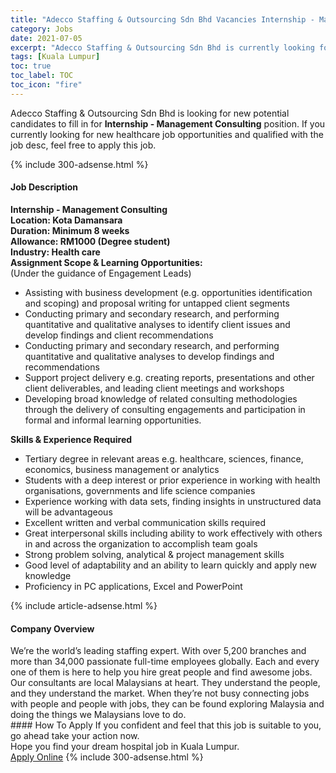 ```yaml
---
title: "Adecco Staffing & Outsourcing Sdn Bhd Vacancies Internship - Management Consulting" 
category: Jobs 
date: 2021-07-05 
excerpt: "Adecco Staffing & Outsourcing Sdn Bhd is currently looking for suitable person to fill in the Internship - Management Consulting which positioned at Kuala Lumpur" 
tags: [Kuala Lumpur] 
toc: true 
toc_label: TOC 
toc_icon: "fire" 
--- 
```


<p>Adecco Staffing & Outsourcing Sdn Bhd is looking for new potential candidates to fill in for <b>Internship - Management Consulting</b> position. If you currently looking for new healthcare job opportunities and qualified with the job desc, feel free to apply this job.
</p>{% include 300-adsense.html %} 
<div><div><h4>Job Description</h4></div><div><div><span><div><div><strong>Internship - Management Consulting</strong></div><div><strong>Location: Kota Damansara</strong></div><div><strong>Duration: Minimum 8 weeks&#160;</strong></div><div><strong>Allowance: RM1000 (Degree student)</strong></div><div><strong>Industry: Health care</strong></div><div><strong>Assignment Scope &amp; Learning Opportunities:</strong><br>(Under the guidance of Engagement Leads)</div><ul><li>Assisting with business development (e.g. opportunities identification and scoping) and proposal writing for untapped client segments</li><li>Conducting primary and secondary research, and performing quantitative and qualitative analyses to identify client issues and develop findings and client recommendations</li><li>Conducting primary and secondary research, and performing quantitative and qualitative analyses to develop findings and recommendations</li><li>Support project delivery e.g. creating reports, presentations and other client deliverables, and leading client meetings and workshops</li><li>Developing broad knowledge of related consulting methodologies through the delivery of consulting engagements and participation in formal and informal learning opportunities.</li></ul><div><strong>Skills &amp; Experience Required</strong></div><ul><li>Tertiary degree in relevant areas e.g. healthcare, sciences, finance, economics, business management or analytics</li><li>Students with a deep interest or prior experience in working with health organisations, governments and life science companies</li><li>Experience working with data sets, finding insights in unstructured data will be advantageous</li><li>Excellent written and verbal communication skills required</li><li>Great interpersonal skills including ability to work effectively with others in and across the organization to accomplish team goals</li><li>Strong problem solving, analytical &amp; project management skills</li><li>Good level of adaptability and an ability to learn quickly and apply new knowledge</li><li>Proficiency in PC applications, Excel and PowerPoint</li></ul></div></span></div></div></div> 
{% include article-adsense.html %} 
<div><div><h4>Company Overview</h4></div><div><div><span><div><div>
<div>
<div>
			We&#8217;re the world&#8217;s leading staffing expert. With over 5,200 branches and more than 34,000 passionate full-time employees globally. Each and every one of them is here to help you hire great people and find awesome jobs.</div>
<div>
			Our consultants are local Malaysians at heart. They understand the people, and they understand the market. When they&#8217;re not busy connecting jobs with people and people with jobs, they can be found exploring Malaysia and doing the things we Malaysians love to do.</div>
</div>
</div></div></span></div></div></div> 
#### How To Apply 
If you confident and feel that this job is suitable to you, go ahead take your action now. <br/> 
Hope you find your dream hospital job in Kuala Lumpur. <br/> 
<a href="https://www.jobstreet.com.my/en/job/internship-management-consulting-4605139?jobId=jobstreet-my-job-4605139" class="btn btn--warning" target="_blank" rel="nofollow noopenner">Apply Online</a> 
{% include 300-adsense.html %} 